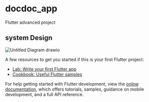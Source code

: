 # docdoc_app

Flutter advanced project 
## system Design

![Untitled Diagram drawio](https://github.com/user-attachments/assets/e4a79b47-2ef8-46cd-89af-5e3b3227dd55)

A few resources to get you started if this is your first Flutter project:

- [Lab: Write your first Flutter app](https://docs.flutter.dev/get-started/codelab)
- [Cookbook: Useful Flutter samples](https://docs.flutter.dev/cookbook)

For help getting started with Flutter development, view the
[online documentation](https://docs.flutter.dev/), which offers tutorials,
samples, guidance on mobile development, and a full API reference.
